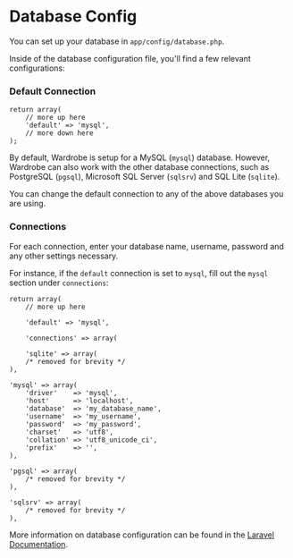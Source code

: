 # Database Config

You can set up your database in `app/config/database.php`.

Inside of the database configuration file, you'll find a few relevant configurations:

### Default Connection

    return array(
        // more up here
        'default' => 'mysql',
        // more down here
    );

By default, Wardrobe is setup for a MySQL (`mysql`) database. However, Wardrobe can also work with the other database connections, such as PostgreSQL (`pgsql`), Microsoft SQL Server (`sqlsrv`) and SQL Lite (`sqlite`).

You can change the default connection to any of the above databases you are using.

### Connections

For each connection, enter your database name, username, password and any other settings necessary.

For instance, if the `default` connection is set to `mysql`, fill out the `mysql` section under `connections`:

    return array(
        // more up here

        'default' => 'mysql',

        'connections' => array(

        'sqlite' => array(
        /* removed for brevity */
    ),

    'mysql' => array(
        'driver'    => 'mysql',
        'host'      => 'localhost',
        'database'  => 'my_database_name',
        'username'  => 'my_username',
        'password'  => 'my_password',
        'charset'   => 'utf8',
        'collation' => 'utf8_unicode_ci',
        'prefix'    => '',
    ),

    'pgsql' => array(
        /* removed for brevity */
    ),

    'sqlsrv' => array(
        /* removed for brevity */
    ),


More information on database configuration can be found in the [Laravel Documentation](http://laravel.com/docs/database#configuration).
